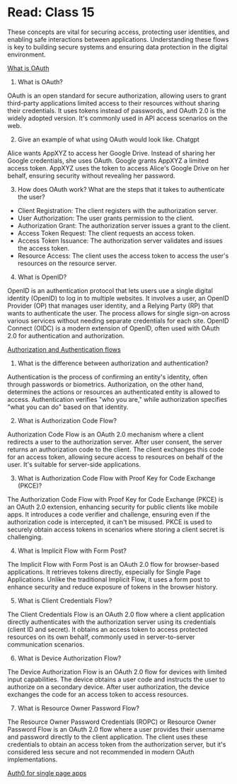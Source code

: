 # Read: Class 15

These concepts are vital for securing access, protecting user identities, and enabling safe interactions between applications. Understanding these flows is key to building secure systems and ensuring data protection in the digital environment.

[What is OAuth](https://www.csoonline.com/article/3216404/what-is-oauth-how-the-open-authorization-framework-works.html)

1. What is OAuth?

OAuth is an open standard for secure authorization, allowing users to grant third-party applications limited access to their resources without sharing their credentials. It uses tokens instead of passwords, and OAuth 2.0 is the widely adopted version. It's commonly used in API access scenarios on the web.

2. Give an example of what using OAuth would look like.
Chatgpt

Alice wants AppXYZ to access her Google Drive. Instead of sharing her Google credentials, she uses OAuth. Google grants AppXYZ a limited access token. AppXYZ uses the token to access Alice's Google Drive on her behalf, ensuring security without revealing her password.

3. How does OAuth work? What are the steps that it takes to authenticate the user?

* Client Registration:
The client registers with the authorization server.
* User Authorization:
The user grants permission to the client.
* Authorization Grant:
The authorization server issues a grant to the client.
* Access Token Request:
The client requests an access token.
* Access Token Issuance:
The authorization server validates and issues the access token.
* Resource Access:
The client uses the access token to access the user's resources on the resource server.

4. What is OpenID?

OpenID is an authentication protocol that lets users use a single digital identity (OpenID) to log in to multiple websites. It involves a user, an OpenID Provider (OP) that manages user identity, and a Relying Party (RP) that wants to authenticate the user. The process allows for single sign-on across various services without needing separate credentials for each site. OpenID Connect (OIDC) is a modern extension of OpenID, often used with OAuth 2.0 for authentication and authorization.


[Authorization and Authentication flows](https://auth0.com/docs/flows)


1. What is the difference between authorization and authentication?

Authentication is the process of confirming an entity's identity, often through passwords or biometrics. Authorization, on the other hand, determines the actions or resources an authenticated entity is allowed to access. Authentication verifies "who you are," while authorization specifies "what you can do" based on that identity.

2. What is Authorization Code Flow?

Authorization Code Flow is an OAuth 2.0 mechanism where a client redirects a user to the authorization server. After user consent, the server returns an authorization code to the client. The client exchanges this code for an access token, allowing secure access to resources on behalf of the user. It's suitable for server-side applications.

3. What is Authorization Code Flow with Proof Key for Code Exchange (PKCE)?

The Authorization Code Flow with Proof Key for Code Exchange (PKCE) is an OAuth 2.0 extension, enhancing security for public clients like mobile apps. It introduces a code verifier and challenge, ensuring even if the authorization code is intercepted, it can't be misused. PKCE is used to securely obtain access tokens in scenarios where storing a client secret is challenging.

4. What is Implicit Flow with Form Post?

The Implicit Flow with Form Post is an OAuth 2.0 flow for browser-based applications. It retrieves tokens directly, especially for Single Page Applications. Unlike the traditional Implicit Flow, it uses a form post to enhance security and reduce exposure of tokens in the browser history.

5. What is Client Credentials Flow?


The Client Credentials Flow is an OAuth 2.0 flow where a client application directly authenticates with the authorization server using its credentials (client ID and secret). It obtains an access token to access protected resources on its own behalf, commonly used in server-to-server communication scenarios.

6. What is Device Authorization Flow?

The Device Authorization Flow is an OAuth 2.0 flow for devices with limited input capabilities. The device obtains a user code and instructs the user to authorize on a secondary device. After user authorization, the device exchanges the code for an access token to access resources.

7. What is Resource Owner Password Flow?

The Resource Owner Password Credentials (ROPC) or Resource Owner Password Flow is an OAuth 2.0 flow where a user provides their username and password directly to the client application. The client uses these credentials to obtain an access token from the authorization server, but it's considered less secure and not recommended in modern OAuth implementations.

[Auth0 for single page apps](https://auth0.com/docs/libraries/auth0-react)